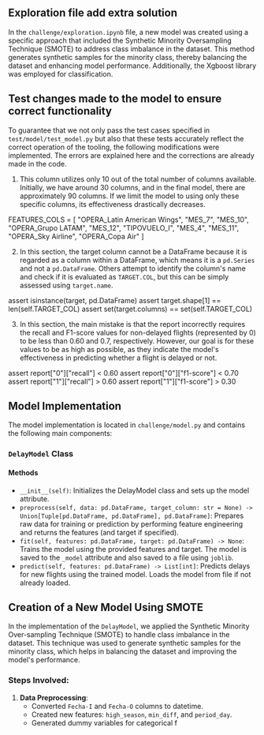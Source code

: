 ## Exploration file add extra solution
In the `challenge/exploration.ipynb` file, a new model was created using a specific approach that included the Synthetic Minority Oversampling Technique (SMOTE) to address class imbalance in the dataset. This method generates synthetic samples for the minority class, thereby balancing the dataset and enhancing model performance. Additionally, the Xgboost library was employed for classification.

## Test changes made to the model to ensure correct functionality
To guarantee that we not only pass the test cases specified in `test/model/test_model.py` but also that these tests accurately reflect the correct operation of the tooling, the following modifications were implemented. The errors are explained here and the corrections are already made in the code.

1) This column utilizes only 10 out of the total number of columns available. Initially, we have around 30 columns, and in the final model, there are approximately 90 columns. If we limit the model to using only these specific columns, its effectiveness drastically decreases.

FEATURES_COLS = [
        "OPERA_Latin American Wings", 
        "MES_7",
        "MES_10",
        "OPERA_Grupo LATAM",
        "MES_12",
        "TIPOVUELO_I",
        "MES_4",
        "MES_11",
        "OPERA_Sky Airline",
        "OPERA_Copa Air"
    ]

2) In this section, the target column cannot be a DataFrame because it is regarded as a column within a DataFrame, which means it is a `pd.Series` and not a `pd.DataFrame`. Others attempt to identify the column's name and check if it is evaluated as `TARGET.COL`, but this can be simply assessed using `target.name`.

assert isinstance(target, pd.DataFrame)
assert target.shape[1] == len(self.TARGET_COL)
assert set(target.columns) == set(self.TARGET_COL)

3) In this section, the main mistake is that the report incorrectly requires the recall and F1-score values for non-delayed flights (represented by 0) to be less than 0.60 and 0.7, respectively. However, our goal is for these values to be as high as possible, as they indicate the model's effectiveness in predicting whether a flight is delayed or not.

assert report["0"]["recall"] < 0.60
assert report["0"]["f1-score"] < 0.70
assert report["1"]["recall"] > 0.60
assert report["1"]["f1-score"] > 0.30


## Model Implementation

The model implementation is located in `challenge/model.py` and contains the following main components:

### `DelayModel` Class

#### Methods

- `__init__(self)`: Initializes the DelayModel class and sets up the model attribute.
- `preprocess(self, data: pd.DataFrame, target_column: str = None) -> Union[Tuple[pd.DataFrame, pd.DataFrame], pd.DataFrame]`: Prepares raw data for training or prediction by performing feature engineering and returns the features (and target if specified).
- `fit(self, features: pd.DataFrame, target: pd.DataFrame) -> None`: Trains the model using the provided features and target. The model is saved to the `_model` attribute and also saved to a file using `joblib`.
- `predict(self, features: pd.DataFrame) -> List[int]`: Predicts delays for new flights using the trained model. Loads the model from file if not already loaded.

## Creation of a New Model Using SMOTE

In the implementation of the `DelayModel`, we applied the Synthetic Minority Over-sampling Technique (SMOTE) to handle class imbalance in the dataset. This technique was used to generate synthetic samples for the minority class, which helps in balancing the dataset and improving the model's performance.

### Steps Involved:

1. **Data Preprocessing**:
    - Converted `Fecha-I` and `Fecha-O` columns to datetime.
    - Created new features: `high_season`, `min_diff`, and `period_day`.
    - Generated dummy variables for categorical f

